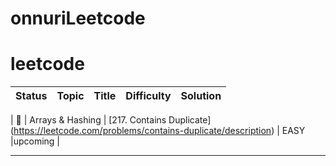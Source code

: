 # onnuriLeetcode

# leetcode
| Status | Topic | Title | Difficulty | Solution |
| :---: | :---: | :---: | :---: | :---: |

| :black_square_button: | Arrays & Hashing | [217. Contains Duplicate] (https://leetcode.com/problems/contains-duplicate/description) | EASY |upcoming |

-------------------------------------------------------------------------------

